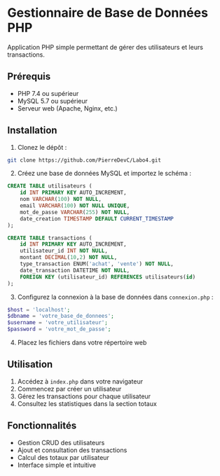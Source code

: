 # Gestionnaire de Base de Données PHP

Application PHP simple permettant de gérer des utilisateurs et leurs transactions.

## Prérequis

- PHP 7.4 ou supérieur
- MySQL 5.7 ou supérieur
- Serveur web (Apache, Nginx, etc.)

## Installation

1. Clonez le dépôt :
```bash
git clone https://github.com/PierreDevC/Labo4.git
```

2. Créez une base de données MySQL et importez le schéma :
```sql
CREATE TABLE utilisateurs (
    id INT PRIMARY KEY AUTO_INCREMENT,
    nom VARCHAR(100) NOT NULL,
    email VARCHAR(100) NOT NULL UNIQUE,
    mot_de_passe VARCHAR(255) NOT NULL,
    date_creation TIMESTAMP DEFAULT CURRENT_TIMESTAMP
);

CREATE TABLE transactions (
    id INT PRIMARY KEY AUTO_INCREMENT,
    utilisateur_id INT NOT NULL,
    montant DECIMAL(10,2) NOT NULL,
    type_transaction ENUM('achat', 'vente') NOT NULL,
    date_transaction DATETIME NOT NULL,
    FOREIGN KEY (utilisateur_id) REFERENCES utilisateurs(id)
);
```

3. Configurez la connexion à la base de données dans `connexion.php` :
```php
$host = 'localhost';
$dbname = 'votre_base_de_donnees';
$username = 'votre_utilisateur';
$password = 'votre_mot_de_passe';
```

4. Placez les fichiers dans votre répertoire web

## Utilisation

1. Accédez à `index.php` dans votre navigateur
2. Commencez par créer un utilisateur
3. Gérez les transactions pour chaque utilisateur
4. Consultez les statistiques dans la section totaux

## Fonctionnalités

- Gestion CRUD des utilisateurs
- Ajout et consultation des transactions
- Calcul des totaux par utilisateur
- Interface simple et intuitive
